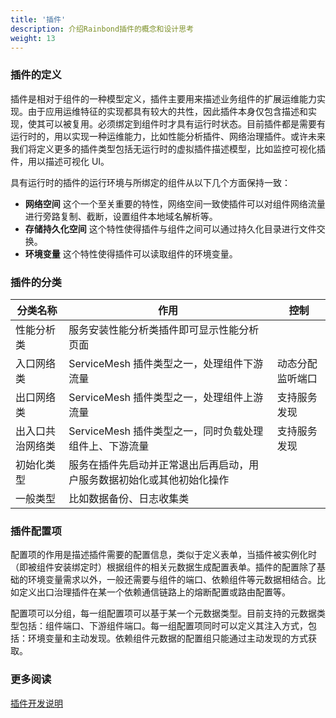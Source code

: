 ```yaml
---
title: '插件'
description: 介绍Rainbond插件的概念和设计思考
weight: 13
---
```


### 插件的定义

插件是相对于组件的一种模型定义，插件主要用来描述业务组件的扩展运维能力实现。由于应用运维特征的实现都具有较大的共性，因此插件本身仅包含描述和实现，使其可以被复用。必须绑定到组件时才具有运行时状态。目前插件都是需要有运行时的，用以实现一种运维能力，比如性能分析插件、网络治理插件。或许未来我们将定义更多的插件类型包括无运行时的虚拟插件描述模型，比如监控可视化插件，用以描述可视化 UI。

具有运行时的插件的运行环境与所绑定的组件从以下几个方面保持一致：

- <b>网络空间</b> 这个一个至关重要的特性，网络空间一致使插件可以对组件网络流量进行旁路复制、截断，设置组件本地域名解析等。
- <b>存储持久化空间</b> 这个特性使得插件与组件之间可以通过持久化目录进行文件交换。
- <b>环境变量</b> 这个特性使得插件可以读取组件的环境变量。

### 插件的分类

| 分类名称         | 作用                                                                   | 控制             |
| ---------------- | ---------------------------------------------------------------------- | ---------------- |
| 性能分析类       | 服务安装性能分析类插件即可显示性能分析页面                             |                  |
| 入口网络类       | ServiceMesh 插件类型之一，处理组件下游流量                             | 动态分配监听端口 |
| 出口网络类       | ServiceMesh 插件类型之一，处理组件上游流量                             | 支持服务发现     |
| 出入口共治网络类 | ServiceMesh 插件类型之一，同时负载处理组件上、下游流量                 | 支持服务发现     |
| 初始化类型       | 服务在插件先启动并正常退出后再启动，用户服务数据初始化或其他初始化操作 |                  |
| 一般类型         | 比如数据备份、日志收集类                                               |                  |

### 插件配置项

配置项的作用是描述插件需要的配置信息，类似于定义表单，当插件被实例化时（即被组件安装绑定时）根据组件的相关元数据生成配置表单。插件的配置除了基础的环境变量需求以外，一般还需要与组件的端口、依赖组件等元数据相结合。比如定义出口治理插件在某一个依赖通信链路上的熔断配置或路由配置等。

配置项可以分组，每一组配置项可以基于某一个元数据类型。目前支持的元数据类型包括：组件端口、下游组件端口。每一组配置项同时可以定义其注入方式，包括：环境变量和主动发现。依赖组件元数据的配置组只能通过主动发现的方式获取。

### 更多阅读

[插件开发说明](/docs/user-manual/plugin-manage/plugin-design-develop/)
